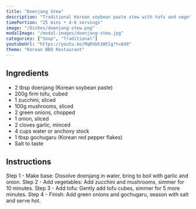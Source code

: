 ```yaml
---
title: "Doenjang Stew"
description: "Traditional Korean soybean paste stew with tofu and vegetables. A hearty, savory side dish perfect with Korean BBQ."
timePortion: "25 mins • 4-6 servings"
image: "/Dishes/doenjang-stew.png"
modalImage: "/modal-images/doenjang-stew.jpg"
categories: ["Soup", "Traditional"]
youtubeUrl: "https://youtu.be/MqRXbh1W5lg?t=849"
theme: "Korean BBQ Restaurant"
---
```


## Ingredients
- 2 tbsp doenjang (Korean soybean paste)
- 200g firm tofu, cubed
- 1 zucchini, sliced
- 100g mushrooms, sliced
- 2 green onions, chopped
- 1 onion, sliced
- 2 cloves garlic, minced
- 4 cups water or anchovy stock
- 1 tbsp gochugaru (Korean red pepper flakes)
- Salt to taste

## Instructions
Step 1 - Make base: Dissolve doenjang in water, bring to boil with garlic and onion.
Step 2 - Add vegetables: Add zucchini and mushrooms, simmer for 10 minutes.
Step 3 - Add tofu: Gently add tofu cubes, simmer for 5 more minutes.
Step 4 - Finish: Add green onions and gochugaru, season with salt and serve hot.